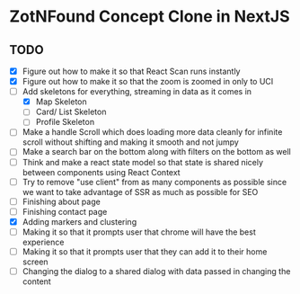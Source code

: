 # ZotNFound Concept Clone in NextJS

## TODO

- [X] Figure out how to make it so that React Scan runs instantly
- [X] Figure out how to make it so that the zoom is zoomed in only to UCI
- [ ] Add skeletons for everything, streaming in data as it comes in
  - [X] Map Skeleton
  - [ ] Card/ List Skeleton
  - [ ] Profile Skeleton
- [ ] Make a handle Scroll which does loading more data cleanly for infinite scroll without shifting and making it smooth and not jumpy
- [ ] Make a search bar on the bottom along with filters on the bottom as well
- [ ] Think and make a react state model so that state is shared nicely between components using React Context
- [ ] Try to remove "use client" from as many components as possible since we want to take advantage of SSR as much as possible for SEO
- [ ] Finishing about page
- [ ] Finishing contact page
- [X] Adding markers and clustering
- [ ] Making it so that it prompts user that chrome will have the best experience
- [ ] Making it so that it prompts user that they can add it to their home screen
- [ ] Changing the dialog to a shared dialog with data passed in changing the content